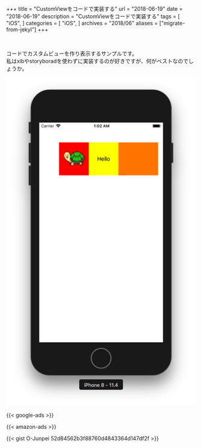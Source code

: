 +++
title = "CustomViewをコードで実装する"
url = "2018-06-19"
date = "2018-06-19"
description = "CustomViewをコードで実装する"
tags = [
  "iOS",
]
categories = [
  "iOS",
]
archives = "2018/06"
aliases = ["migrate-from-jekyl"]
+++

<br>

コードでカスタムビューを作り表示するサンプルです。  
私はxibやstoryboradを使わずに実装するのが好きですが、何がベストなのでしょうか。  

![alt](1.png)

<!-- Google Ads -->
{{< google-ads >}}

<!-- Amazon Ads -->
{{< amazon-ads >}}

{{< gist O-Junpei 52d84562b3f88760d4843364d147df2f >}}
